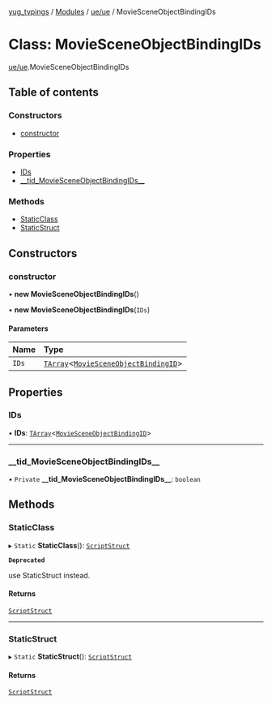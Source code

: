 [yug_typings](../README.md) / [Modules](../modules.md) / [ue/ue](../modules/ue_ue.md) / MovieSceneObjectBindingIDs

# Class: MovieSceneObjectBindingIDs

[ue/ue](../modules/ue_ue.md).MovieSceneObjectBindingIDs

## Table of contents

### Constructors

- [constructor](ue_ue.MovieSceneObjectBindingIDs.md#constructor)

### Properties

- [IDs](ue_ue.MovieSceneObjectBindingIDs.md#ids)
- [\_\_tid\_MovieSceneObjectBindingIDs\_\_](ue_ue.MovieSceneObjectBindingIDs.md#__tid_moviesceneobjectbindingids__)

### Methods

- [StaticClass](ue_ue.MovieSceneObjectBindingIDs.md#staticclass)
- [StaticStruct](ue_ue.MovieSceneObjectBindingIDs.md#staticstruct)

## Constructors

### constructor

• **new MovieSceneObjectBindingIDs**()

• **new MovieSceneObjectBindingIDs**(`IDs`)

#### Parameters

| Name | Type |
| :------ | :------ |
| `IDs` | [`TArray`](../interfaces/ue_puerts.TArray.md)<[`MovieSceneObjectBindingID`](ue_ue.MovieSceneObjectBindingID.md)\> |

## Properties

### IDs

• **IDs**: [`TArray`](../interfaces/ue_puerts.TArray.md)<[`MovieSceneObjectBindingID`](ue_ue.MovieSceneObjectBindingID.md)\>

___

### \_\_tid\_MovieSceneObjectBindingIDs\_\_

• `Private` **\_\_tid\_MovieSceneObjectBindingIDs\_\_**: `boolean`

## Methods

### StaticClass

▸ `Static` **StaticClass**(): [`ScriptStruct`](ue_ue.ScriptStruct.md)

**`Deprecated`**

use StaticStruct instead.

#### Returns

[`ScriptStruct`](ue_ue.ScriptStruct.md)

___

### StaticStruct

▸ `Static` **StaticStruct**(): [`ScriptStruct`](ue_ue.ScriptStruct.md)

#### Returns

[`ScriptStruct`](ue_ue.ScriptStruct.md)
